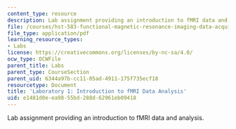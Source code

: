 ```yaml
---
content_type: resource
description: Lab assignment providing an introduction to fMRI data and analysis.
file: /courses/hst-583-functional-magnetic-resonance-imaging-data-acquisition-and-analysis-fall-2008/e1481d0eea9855bd288d62961eb09418_lab1.pdf
file_type: application/pdf
learning_resource_types:
- Labs
license: https://creativecommons.org/licenses/by-nc-sa/4.0/
ocw_type: OCWFile
parent_title: Labs
parent_type: CourseSection
parent_uid: 6344a97b-cc11-05ad-4911-175f735ecf18
resourcetype: Document
title: 'Laboratory 1: Introduction to fMRI Data Analysis'
uid: e1481d0e-ea98-55bd-288d-62961eb09418
---
```

Lab assignment providing an introduction to fMRI data and analysis.